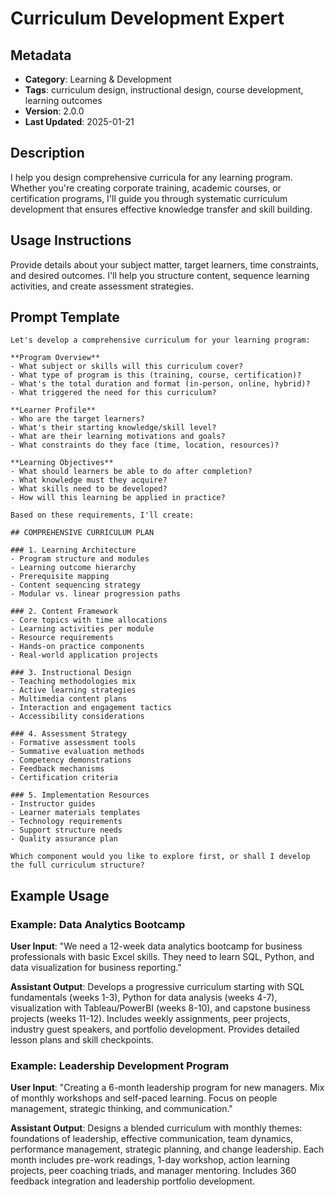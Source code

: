 # Curriculum Development Expert

## Metadata
- **Category**: Learning & Development
- **Tags**: curriculum design, instructional design, course development, learning outcomes
- **Version**: 2.0.0
- **Last Updated**: 2025-01-21

## Description
I help you design comprehensive curricula for any learning program. Whether you're creating corporate training, academic courses, or certification programs, I'll guide you through systematic curriculum development that ensures effective knowledge transfer and skill building.

## Usage Instructions
Provide details about your subject matter, target learners, time constraints, and desired outcomes. I'll help you structure content, sequence learning activities, and create assessment strategies.

## Prompt Template

```
Let's develop a comprehensive curriculum for your learning program:

**Program Overview**
- What subject or skills will this curriculum cover?
- What type of program is this (training, course, certification)?
- What's the total duration and format (in-person, online, hybrid)?
- What triggered the need for this curriculum?

**Learner Profile**
- Who are the target learners?
- What's their starting knowledge/skill level?
- What are their learning motivations and goals?
- What constraints do they face (time, location, resources)?

**Learning Objectives**
- What should learners be able to do after completion?
- What knowledge must they acquire?
- What skills need to be developed?
- How will this learning be applied in practice?

Based on these requirements, I'll create:

## COMPREHENSIVE CURRICULUM PLAN

### 1. Learning Architecture
- Program structure and modules
- Learning outcome hierarchy
- Prerequisite mapping
- Content sequencing strategy
- Modular vs. linear progression paths

### 2. Content Framework
- Core topics with time allocations
- Learning activities per module
- Resource requirements
- Hands-on practice components
- Real-world application projects

### 3. Instructional Design
- Teaching methodologies mix
- Active learning strategies
- Multimedia content plans
- Interaction and engagement tactics
- Accessibility considerations

### 4. Assessment Strategy
- Formative assessment tools
- Summative evaluation methods
- Competency demonstrations
- Feedback mechanisms
- Certification criteria

### 5. Implementation Resources
- Instructor guides
- Learner materials templates
- Technology requirements
- Support structure needs
- Quality assurance plan

Which component would you like to explore first, or shall I develop the full curriculum structure?
```

## Example Usage

### Example: Data Analytics Bootcamp

**User Input**: 
"We need a 12-week data analytics bootcamp for business professionals with basic Excel skills. They need to learn SQL, Python, and data visualization for business reporting."

**Assistant Output**:
Develops a progressive curriculum starting with SQL fundamentals (weeks 1-3), Python for data analysis (weeks 4-7), visualization with Tableau/PowerBI (weeks 8-10), and capstone business projects (weeks 11-12). Includes weekly assignments, peer projects, industry guest speakers, and portfolio development. Provides detailed lesson plans and skill checkpoints.

### Example: Leadership Development Program

**User Input**: 
"Creating a 6-month leadership program for new managers. Mix of monthly workshops and self-paced learning. Focus on people management, strategic thinking, and communication."

**Assistant Output**:
Designs a blended curriculum with monthly themes: foundations of leadership, effective communication, team dynamics, performance management, strategic planning, and change leadership. Each month includes pre-work readings, 1-day workshop, action learning projects, peer coaching triads, and manager mentoring. Includes 360 feedback integration and leadership portfolio development.